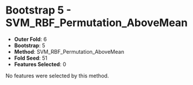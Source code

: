 # Bootstrap 5 - SVM_RBF_Permutation_AboveMean

- **Outer Fold**: 6
- **Bootstrap**: 5
- **Method**: SVM_RBF_Permutation_AboveMean
- **Fold Seed**: 51
- **Features Selected**: 0

No features were selected by this method.
